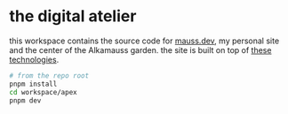 # the digital atelier

this workspace contains the source code for [mauss.dev](https://mauss.dev), my personal site and the center of the Alkamauss garden. the site is built on top of [these technologies](https://mauss.dev/help#colophon).

```bash
# from the repo root
pnpm install
cd workspace/apex
pnpm dev
```
